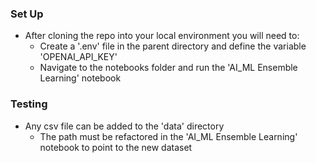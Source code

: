 ### Set Up

* After cloning the repo into your local environment you will need to:
    * Create a '.env' file in the parent directory and define the variable 'OPENAI_API_KEY'
    * Navigate to the notebooks folder and run the 'AI_ML Ensemble Learning' notebook

### Testing

* Any csv file can be added to the 'data' directory
    * The path must be refactored in the 'AI_ML Ensemble Learning' notebook to point to the new dataset